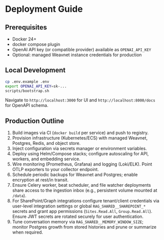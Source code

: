 # Deployment Guide

## Prerequisites

- Docker 24+
- docker compose plugin
- OpenAI API key (or compatible provider) available as `OPENAI_API_KEY`
- Optional: managed Weavnet instance credentials for production

## Local Development

```bash
cp .env.example .env
export OPENAI_API_KEY=sk-...
scripts/bootstrap.sh
```

Navigate to `http://localhost:3000` for UI and `http://localhost:8000/docs` for OpenAPI schema.

## Production Outline

1. Build images via CI (`docker build` per service) and push to registry.
2. Provision infrastructure (Kubernetes/ECS) with managed Weavnet, Postgres, Redis, and object store.
3. Inject configuration via secrets manager or environment variables.
4. Deploy using Helm/Compose stacks; configure autoscaling for API, workers, and embedding service.
5. Wire monitoring (Prometheus, Grafana) and logging (Loki/ELK). Point OTLP exporters to your collector endpoint.
6. Schedule periodic backups for Weavnet and Postgres; enable encryption at rest/in transit.
7. Ensure Celery worker, beat scheduler, and file watcher deployments share access to the ingestion inbox (e.g., persistent volume mounted at `/data`).
8. For SharePoint/Graph integrations configure tenant/client credentials via user-level integration settings or global `RAG_SHARED__SHAREPOINT_*` secrets and grant app permissions (`Sites.Read.All`, `Group.Read.All`). Ensure JWT secrets are rotated securely for user authentication.
9. Tune conversation memory via `RAG_SHARED__MEMORY_WINDOW_SIZE`; monitor Postgres growth from stored histories and prune or summarize when required.
